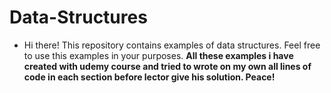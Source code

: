 # Data-Structures
- Hi there! This repository contains examples of data structures. Feel free to use this examples in your purposes. 
**All these examples i have created with udemy course and tried to wrote on my own all lines of code in each section before lector give his solution. Peace!**
